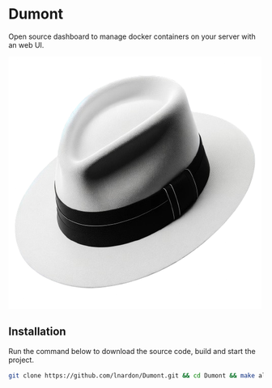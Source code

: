 # Dumont

Open source dashboard to manage docker containers on your server with an web UI.

<img src="./dumont_logo.png" />

## Installation

Run the command below to download the source code, build and start the project.

```bash
git clone https://github.com/lnardon/Dumont.git && cd Dumont && make all
```
